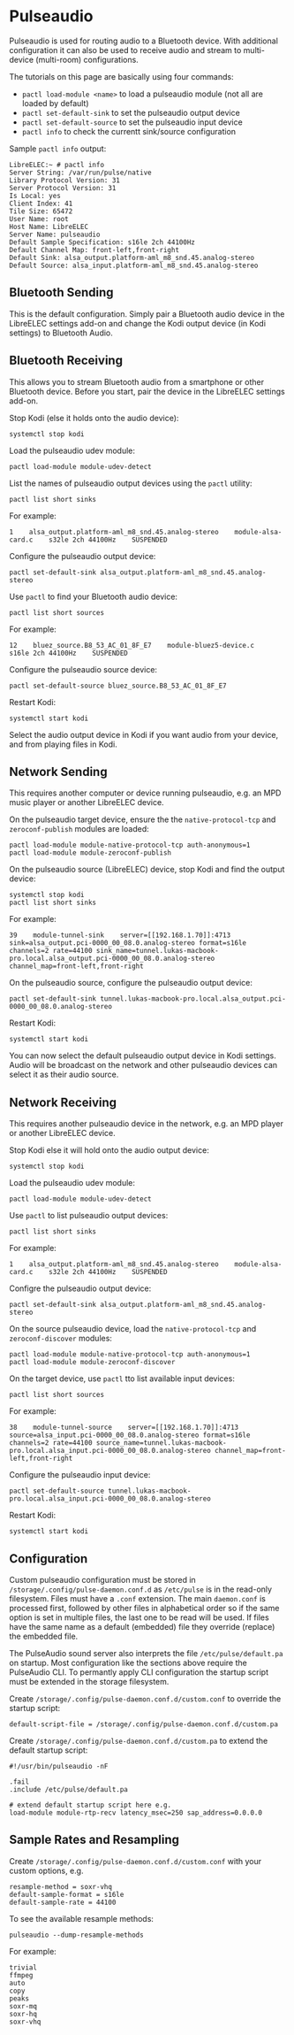 # Pulseaudio

Pulseaudio is used for routing audio to a Bluetooth device. With additional configuration it can also be used to receive audio and stream to multi-device \(multi-room\) configurations.

The tutorials on this page are basically using four commands:

* `pactl load-module <name>` to load a pulseaudio module \(not all are loaded by default\)
* `pactl set-default-sink` to set the pulseaudio output device
* `pactl set-default-source` to set the pulseaudio input device
* `pactl info` to check the currentt sink/source configuration

Sample `pactl info` output:

```text
LibreELEC:~ # pactl info
Server String: /var/run/pulse/native
Library Protocol Version: 31
Server Protocol Version: 31
Is Local: yes
Client Index: 41
Tile Size: 65472
User Name: root
Host Name: LibreELEC
Server Name: pulseaudio
Default Sample Specification: s16le 2ch 44100Hz
Default Channel Map: front-left,front-right
Default Sink: alsa_output.platform-aml_m8_snd.45.analog-stereo
Default Source: alsa_input.platform-aml_m8_snd.45.analog-stereo
```

## Bluetooth Sending

This is the default configuration. Simply pair a Bluetooth audio device in the LibreELEC settings add-on and change the Kodi output device \(in Kodi settings\) to Bluetooth Audio.

## Bluetooth Receiving

This allows you to stream Bluetooth audio from a smartphone or other Bluetooth device. Before you start, pair the device in the LibreELEC settings add-on.

Stop Kodi \(else it holds onto the audio device\):

```text
systemctl stop kodi
```

Load the pulseaudio udev module:

```text
pactl load-module module-udev-detect
```

List the names of pulseaudio output devices using the `pactl` utility:

```text
pactl list short sinks
```

For example:

```text
1    alsa_output.platform-aml_m8_snd.45.analog-stereo    module-alsa-card.c    s32le 2ch 44100Hz    SUSPENDED
```

Configure the pulseaudio output device:

```text
pactl set-default-sink alsa_output.platform-aml_m8_snd.45.analog-stereo
```

Use `pactl` to find your Bluetooth audio device:

```text
pactl list short sources
```

For example:

```text
12    bluez_source.B8_53_AC_01_8F_E7    module-bluez5-device.c    s16le 2ch 44100Hz    SUSPENDED
```

Configure the pulseaudio source device:

```text
pactl set-default-source bluez_source.B8_53_AC_01_8F_E7
```

Restart Kodi:

```text
systemctl start kodi
```

Select the audio output device in Kodi if you want audio from your device, and from playing files in Kodi.

## Network Sending

This requires another computer or device running pulseaudio, e.g. an MPD music player or another LibreELEC device.

On the pulseaudio target device, ensure the the `native-protocol-tcp` and `zeroconf-publish` modules are loaded:

```text
pactl load-module module-native-protocol-tcp auth-anonymous=1
pactl load-module module-zeroconf-publish
```

On the pulseaudio source \(LibreELEC\) device, stop Kodi and find the output device:

```text
systemctl stop kodi
pactl list short sinks
```

For example:

```text
39    module-tunnel-sink    server=[[192.168.1.70]]:4713 sink=alsa_output.pci-0000_00_08.0.analog-stereo format=s16le channels=2 rate=44100 sink_name=tunnel.lukas-macbook-pro.local.alsa_output.pci-0000_00_08.0.analog-stereo channel_map=front-left,front-right
```

On the pulseaudio source, configure the pulseaudio output device:

```text
pactl set-default-sink tunnel.lukas-macbook-pro.local.alsa_output.pci-0000_00_08.0.analog-stereo
```

Restart Kodi:

```text
systemctl start kodi
```

You can now select the default pulseaudio output device in Kodi settings. Audio will be broadcast on the network and other pulseaudio devices can select it as their audio source.

## Network Receiving

This requires another pulseaudio device in the network, e.g. an MPD player or another LibreELEC device.

Stop Kodi else it will hold onto the audio output device:

```text
systemctl stop kodi
```

Load the pulseaudio udev module:

```text
pactl load-module module-udev-detect
```

Use `pactl` to list pulseaudio output devices:

```text
pactl list short sinks
```

For example:

```text
1    alsa_output.platform-aml_m8_snd.45.analog-stereo    module-alsa-card.c    s32le 2ch 44100Hz    SUSPENDED
```

Configre the pulseaudio output device:

```text
pactl set-default-sink alsa_output.platform-aml_m8_snd.45.analog-stereo
```

On the source pulseaudio device, load the `native-protocol-tcp` and `zeroconf-discover` modules:

```text
pactl load-module module-native-protocol-tcp auth-anonymous=1
pactl load-module module-zeroconf-discover
```

On the target device, use `pactl` tto list available input devices:

```text
pactl list short sources
```

For example:

```text
38    module-tunnel-source    server=[[192.168.1.70]]:4713 source=alsa_input.pci-0000_00_08.0.analog-stereo format=s16le channels=2 rate=44100 source_name=tunnel.lukas-macbook-pro.local.alsa_input.pci-0000_00_08.0.analog-stereo channel_map=front-left,front-right
```

Configure the pulseaudio input device:

```text
pactl set-default-source tunnel.lukas-macbook-pro.local.alsa_input.pci-0000_00_08.0.analog-stereo
```

Restart Kodi:

```text
systemctl start kodi
```

## Configuration

Custom pulseaudio configuration must be stored in `/storage/.config/pulse-daemon.conf.d` as `/etc/pulse` is in the read-only filesystem. Files must have a `.conf` extension. The main `daemon.conf` is processed first, followed by other files in alphabetical order so if the same option is set in multiple files, the last one to be read will be used. If files have the same name as a default \(embedded\) file they override \(replace\) the embedded file.

The PulseAudio sound server also interprets the file `/etc/pulse/default.pa` on startup. Most configuration like the sections above require the PulseAudio CLI. To permantly apply CLI configuration the startup script must be extended in the storage filesystem.

Create `/storage/.config/pulse-daemon.conf.d/custom.conf` to override the startup script:

```text
default-script-file = /storage/.config/pulse-daemon.conf.d/custom.pa
```

Create `/storage/.config/pulse-daemon.conf.d/custom.pa` to extend the default startup script:

```text
#!/usr/bin/pulseaudio -nF

.fail
.include /etc/pulse/default.pa

# extend default startup script here e.g.
load-module module-rtp-recv latency_msec=250 sap_address=0.0.0.0
```

## Sample Rates and Resampling

Create `/storage/.config/pulse-daemon.conf.d/custom.conf` with your custom options, e.g.

```text
resample-method = soxr-vhq
default-sample-format = s16le
default-sample-rate = 44100
```

To see the available resample methods:

```text
pulseaudio --dump-resample-methods
```

For example:

```text
trivial
ffmpeg
auto
copy
peaks
soxr-mq
soxr-hq
soxr-vhq
```

